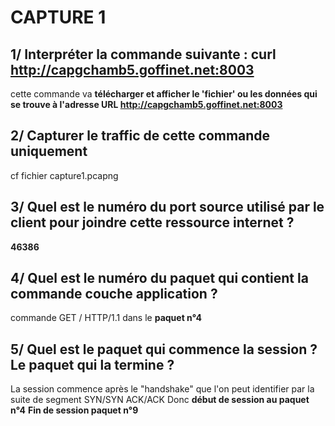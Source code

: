 # CAPTURE 1


## 1/ Interpréter la commande suivante : curl http://capgchamb5.goffinet.net:8003

cette commande va **télécharger et afficher le 'fichier' ou les données qui se trouve à l'adresse URL http://capgchamb5.goffinet.net:8003**


## 2/ Capturer le traffic de cette commande uniquement

cf fichier capture1.pcapng

## 3/ Quel est le numéro du port source utilisé par le client pour joindre cette ressource internet ?

**46386**

## 4/ Quel est le numéro du paquet qui contient la commande couche application ?

commande GET / HTTP/1.1 dans le **paquet n°4**


## 5/ Quel est le paquet qui commence la session ? Le paquet qui la termine ?

 La session commence après le "handshake" que l'on peut identifier par la suite de segment SYN/SYN ACK/ACK 
 Donc **début de session au paquet n°4**
 **Fin de session paquet n°9**

